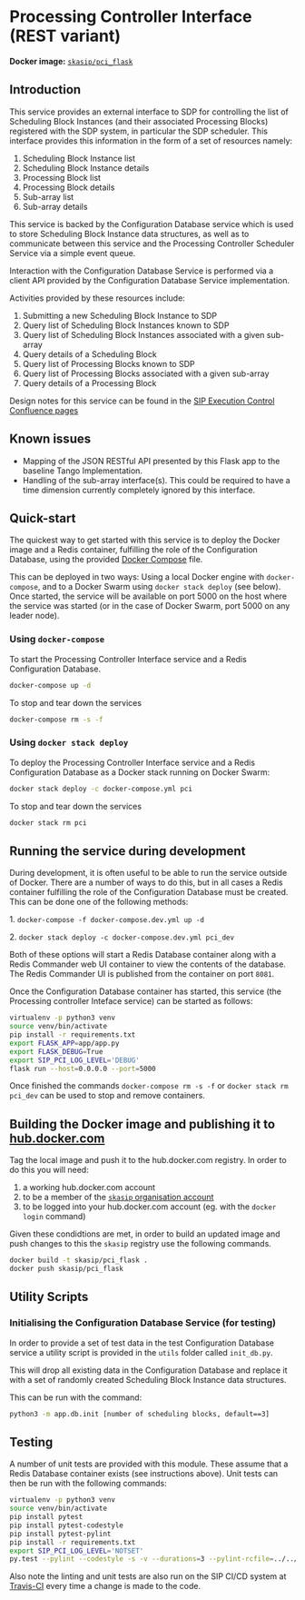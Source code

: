 # Processing Controller Interface (REST variant)

**Docker image:**
[`skasip/pci_flask`](https://hub.docker.com/r/skasip/pci_flask)

## Introduction

This service provides an external interface to SDP for controlling the list of
Scheduling Block Instances (and their associated Processing Blocks) registered
with the SDP system, in particular the SDP scheduler. This interface
provides this information in the form of a set of resources namely:

1. Scheduling Block Instance list
2. Scheduling Block Instance details
3. Processing Block list
4. Processing Block details
5. Sub-array list
6. Sub-array details

This service is backed by the Configuration Database service which is used
to store Scheduling Block Instance data structures, as well as to communicate
between this service and the Processing Controller Scheduler Service via
a simple event queue.

Interaction with the Configuration Database Service is performed via a
client API provided by the Configuration Database Service implementation.

Activities provided by these resources include:

1. Submitting a new Scheduling Block Instance to SDP
2. Query list of Scheduling Block Instances known to SDP
3. Query list of Scheduling Block Instances associated with a given sub-array
4. Query details of a Scheduling Block
5. Query list of Processing Blocks known to SDP
6. Query list of Processing Blocks associated with a given sub-array
7. Query details of a Processing Block

Design notes for this service can be found in the
[SIP Execution Control Confluence pages](https://confluence.ska-sdp.org/display/WBS/SIP%3A+%5BEC%5D+Processing+Controller+Interface+Service)

## Known issues

- Mapping of the JSON RESTful API presented by this Flask app to the
  baseline Tango Implementation.
- Handling of the sub-array interface(s). This could be required to have a
  time dimension currently completely ignored by this interface.

## Quick-start

The quickest way to get started with this service is to deploy the Docker
image and a Redis container, fulfilling the role of the Configuration Database,
using the provided [Docker Compose](https://docs.docker.com/compose/) file.

This can be deployed in two ways: Using a local Docker engine with
`docker-compose`, and to a Docker Swarm using `docker stack deploy` (see below).
Once started, the service will be available on port 5000 on the host where
the service was started (or in the case of Docker Swarm, port 5000 on
any leader node).

### Using `docker-compose`

To start the Processing Controller Interface service and a Redis Configuration
Database.

```bash
docker-compose up -d
```

To stop and tear down the services

```bash
docker-compose rm -s -f
```

### Using `docker stack deploy`

To deploy the Processing Controller Interface service and a Redis Configuration
Database as a Docker stack running on Docker Swarm:

```bash
docker stack deploy -c docker-compose.yml pci
```

To stop and tear down the services

```bash
docker stack rm pci
```

## Running the service during development

During development, it is often useful to be able to run the service
outside of Docker. There are a number of ways to do this, but in all cases
a Redis container fulfilling the role of the Configuration Database must be
created. This can be done one of the following methods:

1\. `docker-compose -f docker-compose.dev.yml up -d`

2\. `docker stack deploy -c docker-compose.dev.yml pci_dev`

Both of these options will start a Redis Database container along with a
Redis Commander web UI container to view the contents of the database.
The Redis Commander UI is published from the container on port `8081`.

Once the Configuration Database container has started, this service (the
Processing controller Inteface service) can be started as follows:

```bash
virtualenv -p python3 venv
source venv/bin/activate
pip install -r requirements.txt
export FLASK_APP=app/app.py
export FLASK_DEBUG=True
export SIP_PCI_LOG_LEVEL='DEBUG'
flask run --host=0.0.0.0 --port=5000
```

Once finished the commands `docker-compose rm -s -f` or
`docker stack rm pci_dev` can be used to stop and remove containers.

## Building the Docker image and publishing it to [hub.docker.com](https://hub.docker.com/u/skasip)

Tag the local image and push it to the hub.docker.com registry.
In order to do this you will need:

1. a working hub.docker.com account
1. to be a member of the
   [`skasip` organisation  account](https://hub.docker.com/u/skasip)
1. to be logged into your hub.docker.com account (eg. with the
   `docker login` command)

Given these condidtions are met, in order to build an updated image and push
changes to this the `skasip` registry use the following commands.

```bash
docker build -t skasip/pci_flask .
docker push skasip/pci_flask
```

## Utility Scripts

### Initialising the Configuration Database Service (for testing)

In order to provide a set of test data in the test Configuration Database
service a utility script is provided in the `utils` folder called `init_db.py`.

This will drop all existing data in the Configuration Database and replace
it with a set of randomly created Scheduling Block Instance data structures.

This can be run with the command:

```bash
python3 -m app.db.init [number of scheduling blocks, default==3]
```

## Testing

A number of unit tests are provided with this module. These assume that a
Redis Database container exists (see instructions above). Unit tests can then
be run with the following commands:

```bash
virtualenv -p python3 venv
source venv/bin/activate
pip install pytest
pip install pytest-codestyle
pip install pytest-pylint
pip install -r requirements.txt
export SIP_PCI_LOG_LEVEL='NOTSET'
py.test --pylint --codestyle -s -v --durations=3 --pylint-rcfile=../../../../.pylintrc .
```

Also note the linting and unit tests are also run on the SIP CI/CD system at
[Travis-CI](https://travis-ci.com/SKA-ScienceDataProcessor/integration-prototype)
every time a change is made to the code.